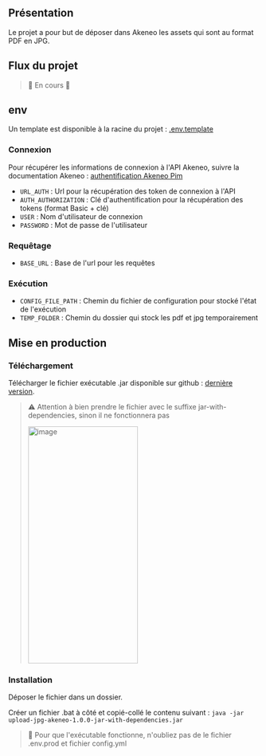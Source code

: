 ## Présentation

Le projet a pour but de déposer dans Akeneo les assets qui sont au format PDF en JPG.

## Flux du projet

> 🚧 En cours 🚧

## env

Un template est disponible à la racine du projet : [.env.template](./.env.template)

### Connexion

Pour récupérer les informations de connexion à l'API Akeneo, 
suivre la documentation Akeneo : [authentification Akeneo Pim](https://api.akeneo.com/documentation/authentication.html)

- `URL_AUTH` : Url pour la récupération des token de connexion à l'API
- `AUTH_AUTHORIZATION` : Clé d'authentification pour la récupération des tokens (format Basic + clé)
- `USER` : Nom d'utilisateur de connexion
- `PASSWORD` : Mot de passe de l'utilisateur

### Requêtage
- `BASE_URL` : Base de l'url pour les requêtes

### Exécution
- `CONFIG_FILE_PATH` : Chemin du fichier de configuration pour stocké l'état de l'exécution
- `TEMP_FOLDER` : Chemin du dossier qui stock les pdf et jpg temporairement

## Mise en production

### Téléchargement

Télécharger le fichier exécutable .jar disponible sur github : [dernière version](https://github.com/Thirard-dev/UploadJpgAkeneo/packages/2602571).

> ⚠️ Attention à bien prendre le fichier avec le suffixe jar-with-dependencies, sinon il ne fonctionnera pas
>
> <img width="220" height="476" alt="image" src="https://github.com/user-attachments/assets/4e8ef7d4-308d-4196-b679-9c00d5e8c2ec" />

### Installation

Déposer le fichier dans un dossier.

Créer un fichier .bat à côté et copié-collé le contenu suivant : `java -jar upload-jpg-akeneo-1.0.0-jar-with-dependencies.jar`

> 🚨 Pour que l'exécutable fonctionne, n'oubliez pas de le fichier .env.prod et fichier config.yml
